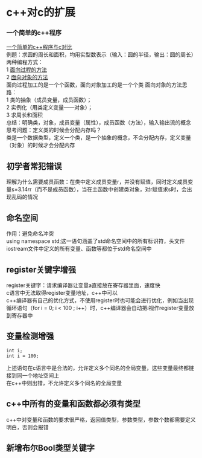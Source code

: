 # c++对c的扩展
### 一个简单的c++程序
[一个简单的c++程序与c对比](hello_.cpp)  
例题：求圆的周长和面积，均用实型数表示（输入：圆的半径，输出：圆的周长）  
两种编程方式：  
1 [面向过程的方法](circle_1.cpp)  
2 [面向对象的方法](circle_2.cpp)  
面向过程加工的是一个个函数，面向对象加工的是一个个类
面向对象的方法思路：    
1 类的抽象（成员变量，成员函数）；  
2 实例化（用类定义变量——对象）；  
3 求周长和面积  
总结：明确类，对象，成员变量（属性），成员函数（方法），输入输出流的概念  
思考问题：定义类的时候会分配内存吗？  
类是一个数据类型，定义一个类，是一个抽象的概念，不会分配内存，定义变量（对象）的时候才会分配内存  

## 初学者常犯错误
理解为什么需要成员函数：在类中定义成员变量r，并没有赋值，同时定义成员变量s=3.14*r*r（而不是成员函数），当在主函数中创建类对象，对r赋值求s时，会出现乱码的情况  

## 命名空间  
作用：避免命名冲突  
using namespace std;这一语句涵盖了std命名空间中的所有标识符，头文件iostream文件中定义的所有变量、函数等都位于std命名空间中  

##  register关键字增强  
register关键字：请求编译器让变量a直接放在寄存器里面，速度快  
c语言中无法取得register变量地址，c++中可以  
c++编译器有自己的优化方式，不使用register时也可能会进行优化，例如当出现循环语句（for i = 0; i < 100 ; i++）时，c++编译器会自动把i视作register变量放到寄存器中  

## 变量检测增强  
```
int i;
int i = 100;
```
上述语句在c语言中是合法的，允许定义多个同名的全局变量，这些变量最终都链接到同一个地址空间上  
在c++中则出错，不允许定义多个同名的全局变量  

## c++中所有的变量和函数都必须有类型
c++中对变量和函数的要求很严格，返回值类型，参数类型，参数个数都需要定义明白，否则会报错  

## 新增布尔Bool类型关键字  



